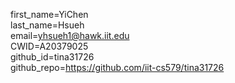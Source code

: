 first_name=YiChen  
last_name=Hsueh  
email=yhsueh1@hawk.iit.edu  
CWID=A20379025  
github_id=tina31726  
github_repo=https://github.com/iit-cs579/tina31726  